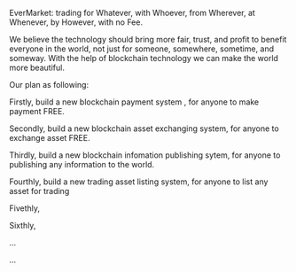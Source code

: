  EverMarket: trading for Whatever, with Whoever, from Wherever, at Whenever, by However, with no Fee.

 We believe the technology should bring more fair, trust, and profit to benefit everyone in the world, not just for someone, somewhere,
 sometime, and someway. With the help of blockchain technology we can make the world more beautiful.
 
 Our plan as following:

 Firstly, build a new blockchain payment system , for anyone to make payment FREE.
 
 Secondly, build a new blockchain asset exchanging system, for anyone to exchange asset FREE.
 
 Thirdly, build a new blockchain infomation publishing sytem, for anyone to publishing any information to the world.
 
 Fourthly, build a new trading asset listing system, for anyone to list any asset for trading 
  
 Fivethly, 
 
 Sixthly, 
 
...

...
